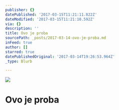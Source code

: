 ```yaml
---
publisher: {}
datePublished: '2017-03-15T11:21:11.822Z'
dateModified: '2017-03-15T11:21:10.592Z'
via: {}
description: ''
title: Ovo je proba
sourcePath: _posts/2017-03-14-ovo-je-proba.md
inFeed: true
author: []
starred: true
datePublishedOriginal: '2017-03-14T19:26:53.964Z'
_type: Blurb

---
```

![](https://the-grid-user-content.s3-us-west-2.amazonaws.com/0357f505-a641-4dbc-a1ae-6c01a65c17b2.jpg)

# Ovo je proba